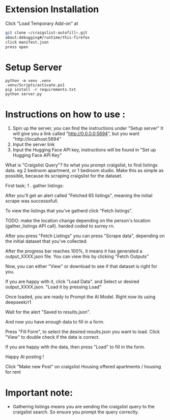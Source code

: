 # Extension Installation

Click "Load Temporary Add-on" at

```bash
git clone </craigslist-autofill>.git
about:debugging#/runtime/this-firefox
click manifest.json
press open
```

# Setup Server

```shell
python -m venv .venv
.venv/Scripts/activate.ps1
pip install -r requirements.txt
python server.py
```

# Instructions on how to use :

1. Spin up the server, you can find the instructions under "Setup server"
   It will give you a link called "http://0.0.0.0:5694", but you want "http://localhost:5694"
2. Input the server link
3. Input the Hugging Face API key, instructions will be found in "Set up Hugging Face API Key"

What is "Craigslist Query"?
Its what you prompt craigslist, to find listings data. eg 2 bedroom apartment, or 1 bedroom studio.
Make this as simple as possible, because its scraping craigslist for the dataset.

First task;
1 . gather listings:

After you'll get an alert called "Fetched 65 listings", meaning the initial scrape was successsfull.

To view the listings that you've gatherd click "Fetch listings".

TODO: make the location change depending on the person's location (gather_listings API call). harded coded to surrey rn.

After you press "Fetch Listings" you can press "Scrape data", depending on the initial dataset that you've collected.

After the progress bar reaches 100%, it means it has generated a output_XXXX.json file. You can view this by clicking "Fetch Outputs"

Now, you can either "View" or download to see if that dataset is right for you.

If you are happy with it, click "Load Data". and Select ur desired output_XXXX.json. "Load it by pressing Load"

Once loaded, you are ready to Prompt the AI Model. Right now its using deepseek/r1

Wait for the alert "Saved to results.json".

And now you have enough data to fill in a form.

Press "Fill Form", to select the desired results.json you want to load. Click "View" to double check if the data is correct.

If you are happy with the data, then press "Load" to fill in the form.

Happy AI posting !

Click "Make new Post" on craigslist
Housing offered
apartments / housing for rent

# Important note:

- Gathering listings means you are sending the craigslist query to the craigslist search. So ensure you prompt the query correctly.
